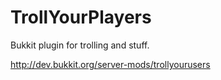 TrollYourPlayers
================

Bukkit plugin for trolling and stuff.

http://dev.bukkit.org/server-mods/trollyourusers
